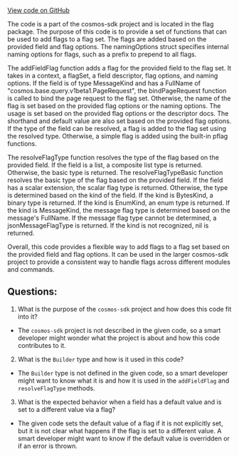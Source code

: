 [View code on GitHub](https://github.com/cosmos/cosmos-sdk/blob/main/client/v2/autocli/flag/field.go)

The code is a part of the cosmos-sdk project and is located in the flag package. The purpose of this code is to provide a set of functions that can be used to add flags to a flag set. The flags are added based on the provided field and flag options. The namingOptions struct specifies internal naming options for flags, such as a prefix to prepend to all flags. 

The addFieldFlag function adds a flag for the provided field to the flag set. It takes in a context, a flagSet, a field descriptor, flag options, and naming options. If the field is of type MessageKind and has a FullName of "cosmos.base.query.v1beta1.PageRequest", the bindPageRequest function is called to bind the page request to the flag set. Otherwise, the name of the flag is set based on the provided flag options or the naming options. The usage is set based on the provided flag options or the descriptor docs. The shorthand and default value are also set based on the provided flag options. If the type of the field can be resolved, a flag is added to the flag set using the resolved type. Otherwise, a simple flag is added using the built-in pflag functions. 

The resolveFlagType function resolves the type of the flag based on the provided field. If the field is a list, a composite list type is returned. Otherwise, the basic type is returned. The resolveFlagTypeBasic function resolves the basic type of the flag based on the provided field. If the field has a scalar extension, the scalar flag type is returned. Otherwise, the type is determined based on the kind of the field. If the kind is BytesKind, a binary type is returned. If the kind is EnumKind, an enum type is returned. If the kind is MessageKind, the message flag type is determined based on the message's FullName. If the message flag type cannot be determined, a jsonMessageFlagType is returned. If the kind is not recognized, nil is returned. 

Overall, this code provides a flexible way to add flags to a flag set based on the provided field and flag options. It can be used in the larger cosmos-sdk project to provide a consistent way to handle flags across different modules and commands.
## Questions: 
 1. What is the purpose of the `cosmos-sdk` project and how does this code fit into it?
- The `cosmos-sdk` project is not described in the given code, so a smart developer might wonder what the project is about and how this code contributes to it.

2. What is the `Builder` type and how is it used in this code?
- The `Builder` type is not defined in the given code, so a smart developer might want to know what it is and how it is used in the `addFieldFlag` and `resolveFlagType` methods.

3. What is the expected behavior when a field has a default value and is set to a different value via a flag?
- The given code sets the default value of a flag if it is not explicitly set, but it is not clear what happens if the flag is set to a different value. A smart developer might want to know if the default value is overridden or if an error is thrown.